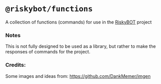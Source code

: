# `@riskybot/functions`

A collection of functions (commands) for use in the [RiskyBOT](https://github.com/RiskyMH/RiskyBOT) project

### Notes
This is not fully designed to be used as a library, but rather to make the responses of commands for the project.

### Credits:
Some images and ideas from: <https://github.com/DankMemer/imgen>
